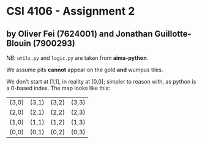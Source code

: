 # CSI 4106 - Assignment 2

## by Oliver Fei (7624001) and Jonathan Guillotte-Blouin (7900293)

*NB*: `utils.py` and `logic.py` are taken from **aima-python**.

We assume pits **cannot** appear on the gold **and** wumpus tiles.

We don't start at [1,1], in reality at [0,0]; simpler to reason with, as python is a 0-based index. The map looks like this:

|      |       |       |      |
|:----:|:-----:|:-----:|:----:|
|(3,0) | (3,1) | (3,2) | (3,3)|
|(2,0) | (2,1) | (2,2) | (2,3)|
|(1,0) | (1,1) | (1,2) | (1,3)|
|(0,0) | (0,1) | (0,2) | (0,3)|
